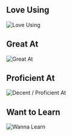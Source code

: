 ## Love Using

![Love Using](
https://skillicons.dev/icons?i=svelte,rust,ts,nodejs,pnpm,vite,neovim&perline=15
)


## Great At

![Great At](
https://skillicons.dev/icons?i=c,cs,cpp,css,html,js,express,react,solidjs,nextjs,tailwind,r,vscode&perline=15)


## Proficient At

![Decent / Proficient At](
https://skillicons.dev/icons?i=kotlin,py,dart,regex,sass,prisma,docker,postman,arduino,androidstudio&perline=15
)

## Want to Learn

![Wanna Learn](
https://skillicons.dev/icons?i=go,dotnet,swift,wasm,ocaml,redux,astro,vue,alpinejs,remix,lit,htmx,scala,lua,haskell,elixir,graphql,redis,pytorch,bash,unreal,linux&perline=15
)
